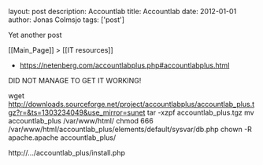 layout: post
description: Accountlab
title: Accountlab
date: 2012-01-01
author: Jonas Colmsjo
tags: ['post']

Yet another post





[[Main_Page]] > [[IT resources]]

* https://netenberg.com/accountlabplus.php#accountlabplus.html

DID NOT MANAGE TO GET IT WORKING!

  wget http://downloads.sourceforge.net/project/accountlabplus/accountlab_plus.tgz?r=&ts=1303234049&use_mirror=sunet
  tar -xzpf accountlab_plus.tgz
  mv accountlab_plus /var/www/html/
  chmod 666 /var/www/html/accountlab_plus/elements/default/sysvar/db.php
  chown -R apache.apache accountlab_plus/

  http://.../accountlab_plus/install.php
